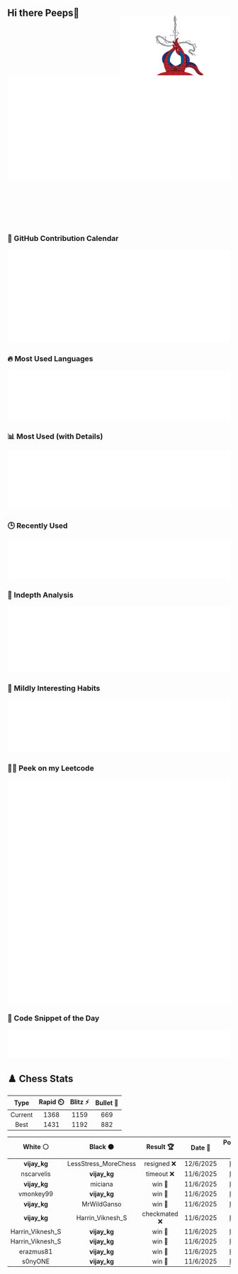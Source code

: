 ## Hi there Peeps👋

<p style="text-align: right; margin-top: -40px; position: relative; top: 15px;">
  <img src="./assets/spidertocat.png" width="250" height="250" alt="Spider-Ham swinging" align="right">
</p>

<div style="position: relative; width: 100%; height: auto;">
  <img src="./metrics.classic.svg" alt="Metrics" style="position: relative; top: -100px; left: 0; z-index: 1; display: block;">
</div>

### 📅 GitHub Contribution Calendar

![Half-year](./metrics.plugin.isocalendar.svg)

### 🔥 Most Used Languages
![Most Used](metrics.plugin.languages.svg)

### 📊 Most Used (with Details)
![Most Used Details](metrics.plugin.languages.details.svg)

### 🕒 Recently Used
![Recently Used](metrics.plugin.languages.recent.svg)

### 📌 Indepth Analysis
![Indepth](metrics.plugin.languages.indepth.svg)

### 🧠 Mildly Interesting Habits

![Habits Facts](./metrics.plugin.habits.facts.svg)

### 🧑‍💻 Peek on my Leetcode 

![LeetCode Stats](metrics.plugin.leetcode.svg)

### 📝 Code Snippet of the Day

![Code Snippet](./metrics.plugin.code.svg)

## ♟️ Chess Stats

<!--START_SECTION:chessStats-->
<!-- Automatically generated with https://github.com/Balastrong/chess-stats-action -->

| Type | Rapid ⏲️ | Blitz ⚡ | Bullet 🔫 |
|:---:|:---:|:---:|:---:|
| Current | 1368 | 1159 | 669 |
| Best | 1431 | 1192 | 882 |

| White ⚪ | Black ⚫ | Result 🏆 | Date 📅 | Position 🗺️ | Type 🕕 |
|:---:|:---:|:---:|:---:|:---:|:---:|
| **vijay_kg** | LessStress_MoreChess | resigned ❌ | 12/6/2025 | <a href="http://www.ee.unb.ca/cgi-bin/tervo/fen.pl?select=r1bq1rk1/4ppb1/p2p1np1/2pN3p/1p2P2P/1PPB4/PB1PnPPN/R3K2R w KQ - 0 14">Link</a> | Blitz |
| nscarvelis | **vijay_kg** | timeout ❌ | 11/6/2025 | <a href="http://www.ee.unb.ca/cgi-bin/tervo/fen.pl?select=8/6kp/p1R3p1/8/4p2b/4P2P/B5P1/6K1 b - - 0 38">Link</a> | Blitz |
| **vijay_kg** | miciana | win 🥇 | 11/6/2025 | <a href="http://www.ee.unb.ca/cgi-bin/tervo/fen.pl?select=r1b1kbQ1/1pp3pp/p2p1p2/3N4/4P3/4B3/Pq3PPP/R4RK1 b q - 1 14">Link</a> | Blitz |
| vmonkey99 | **vijay_kg** | win 🥇 | 11/6/2025 | <a href="http://www.ee.unb.ca/cgi-bin/tervo/fen.pl?select=rq3rk1/3n2p1/1p2p2p/5p1n/1PNP3B/1Q3Pb1/4B1P1/5R1K w - - 0 24">Link</a> | Blitz |
| **vijay_kg** | MrWildGanso | win 🥇 | 11/6/2025 | <a href="http://www.ee.unb.ca/cgi-bin/tervo/fen.pl?select=rn2kbnr/p1p2ppp/8/1b6/3Qp3/4N3/PPP2PPP/RNB1K2R w KQkq - 0 10">Link</a> | Blitz |
| **vijay_kg** | Harrin_Viknesh_S | checkmated ❌ | 11/6/2025 | <a href="http://www.ee.unb.ca/cgi-bin/tervo/fen.pl?select=rk6/1p2Q3/p7/2pBp3/4P3/8/PP3PP1/K3q3 w - - 1 27">Link</a> | Rapid |
| Harrin_Viknesh_S | **vijay_kg** | win 🥇 | 11/6/2025 | <a href="http://www.ee.unb.ca/cgi-bin/tervo/fen.pl?select=6k1/p5pp/1p2p1q1/P6K/5r2/7P/8/8 w - - 8 36">Link</a> | Rapid |
| Harrin_Viknesh_S | **vijay_kg** | win 🥇 | 11/6/2025 | <a href="http://www.ee.unb.ca/cgi-bin/tervo/fen.pl?select=2r4k/6n1/8/4K3/8/8/2p5/8 w - - 1 53">Link</a> | Rapid |
| erazmus81 | **vijay_kg** | win 🥇 | 11/6/2025 | <a href="http://www.ee.unb.ca/cgi-bin/tervo/fen.pl?select=r5k1/pp3pp1/1q2p2p/8/B2rQN2/3P4/PP4PP/4R2K w - - 3 22">Link</a> | Blitz |
| s0nyONE | **vijay_kg** | win 🥇 | 11/6/2025 | <a href="http://www.ee.unb.ca/cgi-bin/tervo/fen.pl?select=rnb3k1/ppNp1pp1/7p/2pP4/2P5/1P3Q2/P2b1PPP/2qBrKNR w - - 4 17">Link</a> | Blitz |

<!--END_SECTION:chessStats-->

